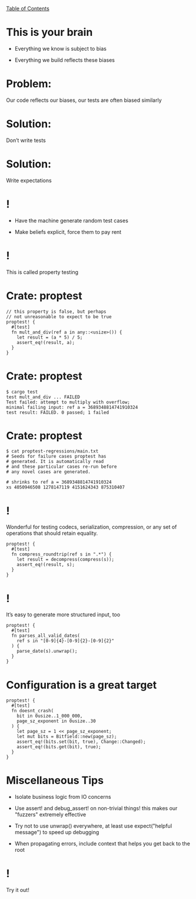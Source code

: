 [Table of Contents](./index.html)

This is your brain
==================

-   Everything we know is subject to bias

-   Everything we build reflects these biases

Problem:
========

Our code reflects our biases, our tests are often biased similarly

Solution:
=========

Don’t write tests

Solution:
=========

Write expectations

!
=

-   Have the machine generate random test cases

-   Make beliefs explicit, force them to pay rent

!
=

This is called property testing

Crate: **proptest**
===================

    // this property is false, but perhaps
    // not unreasonable to expect to be true
    proptest! {
      #[test]
      fn mult_and_div(ref a in any::<usize>()) {
        let result = (a * 5) / 5;
        assert_eq!(result, a);
      }
    }

Crate: **proptest**
===================

    $ cargo test
    test mult_and_div ... FAILED
    Test failed: attempt to multiply with overflow;
    minimal failing input: ref a = 3689348814741910324
    test result: FAILED. 0 passed; 1 failed

Crate: **proptest**
===================

    $ cat proptest-regressions/main.txt
    # Seeds for failure cases proptest has
    # generated. It is automatically read
    # and these particular cases re-run before
    # any novel cases are generated.

    # shrinks to ref a = 3689348814741910324
    xs 4050946508 1278147119 4151624343 875310407

!
=

Wonderful for testing codecs, serialization, compression, or any set of
operations that should retain equality.

    proptest! {
      #[test]
      fn compress_roundtrip(ref s in ".*") {
        let result = decompress(compress(s));
        assert_eq!(result, s);
      }
    }

!
=

It’s easy to generate more structured input, too

    proptest! {
      #[test]
      fn parses_all_valid_dates(
        ref s in "[0-9]{4}-[0-9]{2}-[0-9]{2}"
      ) {
        parse_date(s).unwrap();
      }
    }

Configuration is a great target
===============================

    proptest! {
      #[test]
      fn doesnt_crash(
        bit in 0usize..1_000_000,
        page_sz_exponent in 0usize..30
      ) {
        let page_sz = 1 << page_sz_exponent;
        let mut bits = Bitfield::new(page_sz);
        assert_eq!(bits.set(bit, true), Change::Changed);
        assert_eq!(bits.get(bit), true);
      }
    }

Miscellaneous Tips
==================

-   Isolate business logic from IO concerns

-   Use assert! and debug\_assert! on non-trivial things! this makes our
    "fuzzers" extremely effective

-   Try not to use unwrap() everywhere, at least use expect("helpful
    message") to speed up debugging

-   When propagating errors, include context that helps you get back to
    the root

!
=

Try it out!
